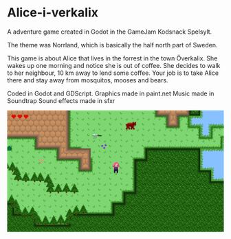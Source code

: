 # Alice-i-verkalix
A adventure game created in Godot in the GameJam Kodsnack Spelsylt.

The theme was Norrland, which is basically the half north part of Sweden. 

This game is about Alice that lives in the forrest in the town Överkalix. She wakes up one morning and notice she is out of coffee. She decides to walk to her neighbour, 10 km away to lend some coffee. 
Your job is to take Alice there and stay away from mosquitos, mooses and bears.

Coded in Godot and GDScript.
Graphics made in paint.net
Music made in Soundtrap
Sound effects made in sfxr

![Screenshot](alice_progress.PNG)

